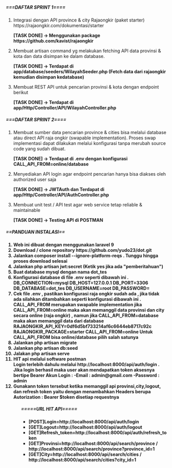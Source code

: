 <html>
<body>

<h5>===DAFTAR SPRINT 1====</h5>
<ol>
    <li>
        Integrasi dengan API province & city Rajaongkir (paket starter) https://rajaongkir.com/dokumentasi/starter
        <p><b>[TASK DONE]  -> Menggunakan package https://github.com/kavist/rajaongkir</b></p>
    </li>
    <li>
        Membuat artisan command​ yg melakukan fetching API data provinsi & kota dan data disimpan ke dalam database.
        <p><b>[TASK DONE] -> Terdapat di app/database/seeders/WilayahSeeder.php (Fetch data dari rajaongkir kemudian disimpan kedatabase)</b></p>
    </li>
    <li>
        Membuat REST API untuk pencarian provinsi & kota dengan endpoint berikut
        <p><b>[TASK DONE] -> Terdapat di app/Http/Controller/API/WilayahController.php</b></p>
    </li>
</ol>

<h5>===DAFTAR SPRINT 2====</h5>
<ol>
    <li>
        Membuat sumber data pencarian province & cities bisa melalui database​ atau direct API​ raja ongkir (swapable implementation). Proses swap implementasi dapat dilakukan melalui konfigurasi tanpa merubah source code yang sudah dibuat.
        <p><b>[TASK DONE] -> Terdapat di .env dengan konfigurasi CALL_API_FROM=online/database</b></p>
    </li>
    <li>
        Menyediakan API login agar endpoint pencarian hanya bisa diakses oleh authorized user saja
        <p><b>[TASK DONE] -> JWTAuth dan Terdapat di app/Http/Controller/API/AuthController.php</b></p>
    </li>
    <li>
        Membuat unit test / API test agar web service tetap reliable & maintainable</b></p>
        <p><b>[TASK DONE] -> Testing API di POSTMAN
    </li>
</ol>




<h5>==PANDUAN INSTALASI==</h5>

<ol>
    <li>
        Web ini dibuat dengan menggunakan laravel 9
    </li>
    <li>
        Download / clone repository https://github.com/yudo23/dot.git
    </li>
    <li>
        Jalankan composer install --ignore-platform-reqs . Tunggu hingga proses download selesai
    </li>
    <li>
        Jalankan php artisan jwt:secret (Ketik yes jika ada "pemberitahuan")
    </li>
    <li>
        Buat database mysql dengan nama dot_tes
    </li>
    <li>
        Konfigurasi database di file .env seperti dibawah ini .
        DB_CONNECTION=mysql
        DB_HOST=127.0.0.1
        DB_PORT=3306
        DB_DATABASE=dot_tes
        DB_USERNAME=root
        DB_PASSWORD=
    </li>
    <li>
        Cek file .env , pastikan konfigurasi raja ongkir sudah ada , jika tidak ada silahkan ditambahkan seperti konfigurasi dibawah ini . CALL_API_FROM merupakan swapable implementation jika CALL_API_FROM=online maka akan memanggil data provinsi dan city secara online (raja ongkir) , namun jika CALL_API_FROM=database maka akan memanggil data dari database
            RAJAONGKIR_API_KEY=0df6d5bf733214af6c6644eb8717c92c
            RAJAONGKIR_PACKAGE=starter
            CALL_API_FROM=online
        Untuk CALL_API_FROM bisa online/database pilih salah satunya
    </li>
    <li>
        Jalankan php artisan migrate
    </li>
    <li>
        Jalankan php artisan db:seed
    </li>
    <li>
        Jalakan php artisan serve
    </li>
    <li>
        HIT api melalui software postman
    </li>
        Login terlebih dahulu melalui http://localhost:8000/api/auth/login . Jika login berhasil maka user akan mendapatkan token aksesnya bertipe Bearer
        Akun Login : 
        -Email : admin@gmail.com
        -Password : admin
    <li>
        Gunakann token tersebut ketika memanggil api provinsi,city,logout, dan refresh token yaitu dengan menambahkan Headers berupa Autorization : Bearer $token disetiap requestnya
    </li>
<ol>

<h5>=====URL HIT API=====</h5>

<ul>
    <li>[POST]Login=http://localhost:8000/api/auth/login</li>
    <li>[GET]Logout=http://localhost:8000/api/auth/logout</li>
    <li>[GET]Refresh_token=http://localhost:8000/api/auth/refresh_token</li>
    <li>[GET]Provinsi=http://localhost:8000/api/search/province / http://localhost:8000/api/search/province?province_id=1</li>
    <li>[GET]City=http://localhost:8000/api/search/cities / http://localhost:8000/api/search/cities?city_id=1</li>
</ul>
</body>
</html>
